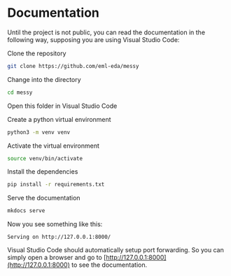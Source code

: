 # Documentation
Until the project is not public, you can read the documentation in the following way, supposing you are using Visual Studio Code:

Clone the repository

```bash
git clone https://github.com/eml-eda/messy
```

Change into the directory

```bash
cd messy
```
Open this folder in Visual Studio Code

Create a python virtual environment

```bash
python3 -m venv venv
```

Activate the virtual environment

```bash
source venv/bin/activate
```

Install the dependencies

```bash
pip install -r requirements.txt
```

Serve the documentation

```bash
mkdocs serve
```

Now you see something like this:

```
Serving on http://127.0.0.1:8000/
```

Visual Studio Code should automatically setup port forwarding. So you can simply open a browser and go to [http://127.0.0.1:8000](http://127.0.0.1:8000) to see the documentation.


